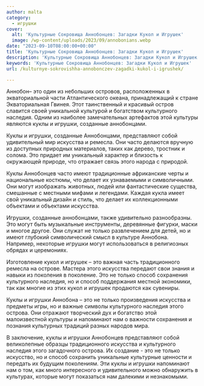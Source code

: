 ```yaml
---
author: malta
category:
  - игрушки
cover:
  alt: 'Культурные Сокровища Аннобонцев: Загадки Кукол и Игрушек'
  image: /wp-content/uploads/2023/09/annobonians.webp
date: "2023-09-10T08:00:00+00:00"
title: 'Культурные Сокровища Аннобонцев: Загадки Кукол и Игрушек'
description: 'Культурные Сокровища Аннобонцев: Загадки Кукол и Игрушек'
keywords: 'Культурные Сокровища Аннобонцев: Загадки Кукол и Игрушек'
url: /kulturnye-sokrovishha-annobonczev-zagadki-kukol-i-igrushek/

---
```

Аннобон– это один из небольших островов, расположенных в экваториальной части Атлантического океана, принадлежащий к стране Экваториальная Гвинея. Этот таинственный и красивый остров славится своей уникальной культурой и богатством культурного наследия. Одним из наиболее замечательных артефактов этой культуры являются куклы и игрушки, созданные аннобонцами.

Куклы и игрушки, созданные Аннобонцами, представляют собой удивительный мир искусства и ремесла. Они часто делаются вручную из доступных природных материалов, таких как дерево, тростник и солома. Это придает им уникальный характер и близость к окружающей природе, что отражает связь этого народа с природой.

Куклы Аннобонцев часто имеют традиционные африканские черты и национальные костюмы, что делает их узнаваемыми и символичными. Они могут изображать животных, людей или фантастические существа, смешанные с местными мифами и легендами. Каждая кукла имеет свой уникальный дизайн и стиль, что делает их коллекционными объектами и объектами искусства.

Игрушки, созданные аннобонцами, также удивительно разнообразны. Это могут быть музыкальные инструменты, деревянные фигурки, маски и многое другое. Они служат не только развлечением для детей, но и имеют глубокий символический смысл в культуре Аннобона. Например, некоторые игрушки могут использоваться в религиозных обрядах и церемониях.

Изготовление кукол и игрушек – это важная часть традиционного ремесла на острове. Мастера этого искусства передают свои знания и навыки из поколения в поколение. Это не только способ сохранения культурного наследия, но и способ поддержания местной экономики, так как многие из этих кукол и игрушек продаются как сувениры.

Куклы и игрушки Аннобона – это не только произведения искусства и предметы игры, но и важные символы культурного наследия этого острова. Они отражают творческий дух и богатство этой малоизвестной культуры и напоминают нам о важности сохранения и познания культурных традиций разных народов мира.

В заключение, куклы и игрушки Аннобонцев представляют собой великолепные образцы традиционного искусства и культурного наследия этого загадочного острова. Их создание \- это не только искусство, но и способ сохранить уникальные культурные ценности и передать их будущим поколениям. Эти куклы и игрушки напоминают нам о том, как много интересного и удивительного можно обнаружить в культурах, которые могут показаться нам далекими и незнакомыми.
